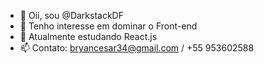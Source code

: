 - 👋 Oii, sou @DarkstackDF
- 👀 Tenho interesse em dominar o Front-end
- 🌱 Atualmente estudando React.js
- 📫 Contato: bryancesar34@gmail.com / +55 953602588
